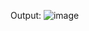 

Output:
![image](https://user-images.githubusercontent.com/62955737/110631230-4c660d00-81cc-11eb-886b-c3606a9e012e.png)
